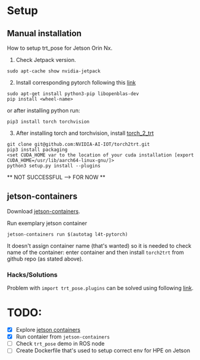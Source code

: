 # Setup 

## Manual installation
How to setup trt_pose for Jetson Orin Nx. 

1. Check Jetpack version. 
```
sudo apt-cache show nvidia-jetpack
```
2. Install corresponding pytorch following this [link](https://forums.developer.nvidia.com/t/pytorch-for-jetson/72048) 
```
sudo apt-get install python3-pip libopenblas-dev
pip install <wheel-name>
```
or after installing python run: 
```
pip3 install torch torchvision
```
3. After installing torch and torchvision, install [torch_2_trt](https://github.com/NVIDIA-AI-IOT/torch2trt)
```
git clone git@github.com:NVIDIA-AI-IOT/torch2trt.git
pip3 install packaging
<set CUDA_HOME var to the location of your cuda installation [export CUDA_HOME=/usr/lib/aarch64-linux-gnu/]>
python3 setup.py install --plugins
```
** NOT SUCCESSFUL --> FOR NOW ** 

## jetson-containers 

Download [jetson-containers](https://github.com/dusty-nv/jetson-containers/tree/master). 

Run exemplary jetson container
```
jetson-containers run $(autotag l4t-pytorch)
```
It doesn't assign container name (that's wanted) so it is needed to check name of the container: 
enter container and then install `torch2trt` from github repo (as stated above). 


### Hacks/Solutions

Problem with `import trt_pose.plugins` can be solved using following [link](https://github.com/NVIDIA-AI-IOT/trt_pose/issues/2). 

# TODO: 
- [x] Explore [jetson containers](https://github.com/dusty-nv/jetson-containers)
- [x] Run contaier from `jetson-containers`
- [ ] Check `trt_pose` demo in ROS node
- [ ] Create Dockerfile that's used to setup correct env for HPE on Jetson 
